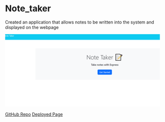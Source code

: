 # Note_taker
Created an application that allows notes to be written into the system and 
displayed on the webpage

![Screenshot](/public/assets/notes.PNG "Notes ScreenShot")

[GitHub Repo](https://github.com/awalkosz/Note_taker)
[Deployed Page](https://awalkosz.github.io/Note_taker/)